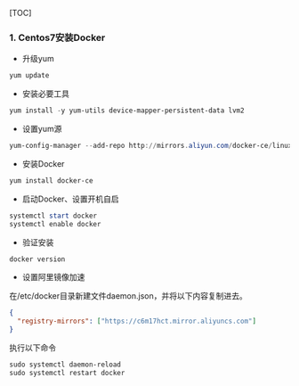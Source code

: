 [TOC]

### 1. Centos7安装Docker

- 升级yum
```powershell
yum update
```
- 安装必要工具
```powershell
yum install -y yum-utils device-mapper-persistent-data lvm2
```
- 设置yum源
```powershell
yum-config-manager --add-repo http://mirrors.aliyun.com/docker-ce/linux/centos/docker-ce.repo
```
- 安装Docker
```powershell
yum install docker-ce
```
- 启动Docker、设置开机自启
```powershell
systemctl start docker
systemctl enable docker
```
- 验证安装
```powershell
docker version 
```
- 设置阿里镜像加速

在/etc/docker目录新建文件daemon.json，并将以下内容复制进去。
```json
{
  "registry-mirrors": ["https://c6m17hct.mirror.aliyuncs.com"]
}
```
执行以下命令
```powershell
sudo systemctl daemon-reload
sudo systemctl restart docker
```